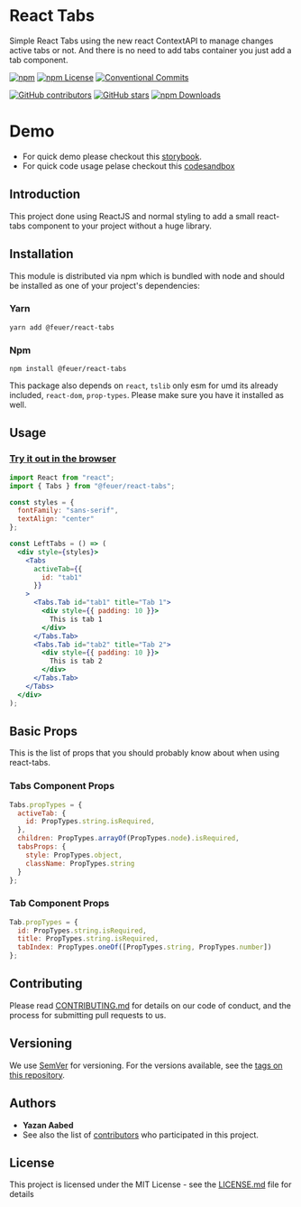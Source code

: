 # React Tabs
Simple React Tabs using the new react ContextAPI to manage changes active tabs or not. And there is no need to add tabs container you just add a tab component.

[![npm](https://img.shields.io/npm/v/@feuer/react-tabs.svg?style=flat-square)](https://www.npmjs.com/package/@feuer/react-tabs)
[![npm License](https://img.shields.io/npm/l/@feuer/react-tabs.svg?style=flat-square)](https://github.com/yazaabed/react-tabs)
[![Conventional Commits](https://img.shields.io/badge/Conventional%20Commits-1.0.0-yellow.svg?style=flat-square)](https://conventionalcommits.org)

[![GitHub contributors](https://img.shields.io/github/contributors/yazaabed/react-tabs.svg?style=flat-square)](https://github.com/yazaabed/react-tabs)
[![GitHub stars](https://img.shields.io/github/stars/yazaabed/react-tabs.svg?label=GitHub%20Stars&style=flat-square)](https://github.com/yazaabed/react-tabs)
[![npm Downloads](https://img.shields.io/npm/dw/@feuer/react-tabs.svg?style=flat-square)](https://www.npmjs.com/package/@feuer/react-tabs)

# Demo
- For quick demo please checkout this [storybook](https://feuer-ui.netlify.app/).
- For quick code usage pelase checkout this [codesandbox](https://codesandbox.io/s/frosty-pond-etcqj?file=/src/App.js)

## Introduction
This project done using ReactJS and normal styling to add a small react-tabs component to your project without a huge library.

## Installation
This module is distributed via npm which is bundled with node and should be installed as one of your project's dependencies:

### Yarn
```
yarn add @feuer/react-tabs
```

### Npm
```
npm install @feuer/react-tabs
```

This package also depends on `react`, `tslib` only esm for umd its already included, `react-dom`, `prop-types`. Please make sure you have it installed as well.

## Usage

### [Try it out in the browser](https://codesandbox.io/s/frosty-pond-etcqj?file=/src/App.js)

```jsx
import React from "react";
import { Tabs } from "@feuer/react-tabs";

const styles = {
  fontFamily: "sans-serif",
  textAlign: "center"
};

const LeftTabs = () => (
  <div style={styles}>
    <Tabs
      activeTab={{
        id: "tab1"
      }}
    >
      <Tabs.Tab id="tab1" title="Tab 1">
        <div style={{ padding: 10 }}>
          This is tab 1
        </div>
      </Tabs.Tab>
      <Tabs.Tab id="tab2" title="Tab 2">
        <div style={{ padding: 10 }}>
          This is tab 2
        </div>
      </Tabs.Tab>
    </Tabs>
  </div>
);
```

## Basic Props
This is the list of props that you should probably know about when using react-tabs.

### Tabs Component Props

```javascript
Tabs.propTypes = {
  activeTab: {
    id: PropTypes.string.isRequired,
  },
  children: PropTypes.arrayOf(PropTypes.node).isRequired,
  tabsProps: {
    style: PropTypes.object,
    className: PropTypes.string
  }
};
```

### Tab Component Props

```javascript
Tab.propTypes = {
  id: PropTypes.string.isRequired,
  title: PropTypes.string.isRequired,
  tabIndex: PropTypes.oneOf([PropTypes.string, PropTypes.number])
};
```

## Contributing

Please read [CONTRIBUTING.md](https://gist.github.com/PurpleBooth/b24679402957c63ec426) for details on our code of conduct, and the process for submitting pull requests to us.

## Versioning

We use [SemVer](http://semver.org/) for versioning. For the versions available, see the [tags on this repository](https://github.com/your/project/tags). 

## Authors

* **Yazan Aabed**
* See also the list of [contributors](https://github.com/yazaabed/react-tabs/graphs/contributors) who participated in this project.

## License

This project is licensed under the MIT License - see the [LICENSE.md](LICENSE.md) file for details
